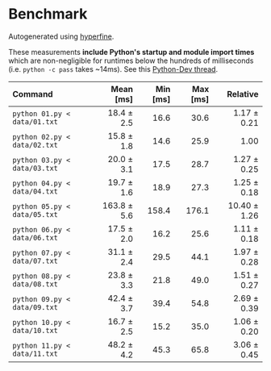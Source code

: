 # Benchmark

Autogenerated using [hyperfine](https://github.com/sharkdp/hyperfine).

These measurements **include Python's startup and module import times** which are
non-negligible for runtimes below the hundreds of milliseconds
(i.e. `python -c pass` takes ~14ms).
See this [Python-Dev thread](https://mail.python.org/pipermail/python-dev/2018-May/153296.html).

| Command | Mean [ms] | Min [ms] | Max [ms] | Relative |
|:---|---:|---:|---:|---:|
| `python 01.py < data/01.txt` | 18.4 ± 2.5 | 16.6 | 30.6 | 1.17 ± 0.21 |
| `python 02.py < data/02.txt` | 15.8 ± 1.8 | 14.6 | 25.9 | 1.00 |
| `python 03.py < data/03.txt` | 20.0 ± 3.1 | 17.5 | 28.7 | 1.27 ± 0.25 |
| `python 04.py < data/04.txt` | 19.7 ± 1.6 | 18.9 | 27.3 | 1.25 ± 0.18 |
| `python 05.py < data/05.txt` | 163.8 ± 5.6 | 158.4 | 176.1 | 10.40 ± 1.26 |
| `python 06.py < data/06.txt` | 17.5 ± 2.0 | 16.2 | 25.6 | 1.11 ± 0.18 |
| `python 07.py < data/07.txt` | 31.1 ± 2.4 | 29.5 | 44.1 | 1.97 ± 0.28 |
| `python 08.py < data/08.txt` | 23.8 ± 3.3 | 21.8 | 49.0 | 1.51 ± 0.27 |
| `python 09.py < data/09.txt` | 42.4 ± 3.7 | 39.4 | 54.8 | 2.69 ± 0.39 |
| `python 10.py < data/10.txt` | 16.7 ± 2.5 | 15.2 | 35.0 | 1.06 ± 0.20 |
| `python 11.py < data/11.txt` | 48.2 ± 4.2 | 45.3 | 65.8 | 3.06 ± 0.45 |
